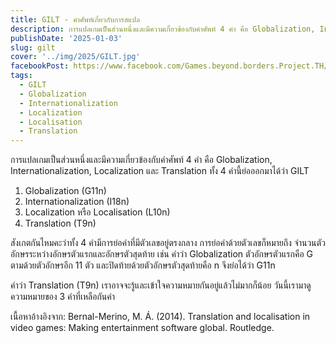 ```yaml
---
title: GILT - คำศัพท์เกี่ยวกับการสแปล
description: การแปลเกมเป็นส่วนหนึ่งและมีความเกี่ยวข้องกับคำศัพท์ 4 คำ คือ Globalization, Internationalization, Localization และ Translation ทั้ง 4 คำนี้ย่อออกมาได้ว่า GILT
publishDate: '2025-01-03'
slug: gilt
cover: '../img/2025/GILT.jpg'
facebookPost: https://www.facebook.com/Games.beyond.borders.Project.TH/posts/pfbid0iYZNxXKUaexuz2Brk5HxxHjM23HzUAAup4YtpEG5dArbxTF71wbnB8CNTJ22bxMUl
tags:
  - GILT
  - Globalization
  - Internationalization
  - Localization
  - Localisation
  - Translation
---
```


การแปลเกมเป็นส่วนหนึ่งและมีความเกี่ยวข้องกับคำศัพท์ 4 คำ คือ Globalization, Internationalization, Localization และ Translation ทั้ง 4 คำนี้ย่อออกมาได้ว่า GILT

1) Globalization (G11n)
2) Internationalization (I18n)
3) Localization หรือ Localisation (L10n)
4) Translation (T9n) 

สังเกตกันไหมคะว่าทั้ง 4 คำมีการย่อคำที่มีตัวเลขอยู่ตรงกลาง การย่อคำด้วยตัวเลขก็หมายถึง จำนวนตัวอักษรระหว่างอักษรตัวแรกและอักษรตัวสุดท้าย เช่น คำว่า Globalization ตัวอักษรตัวแรกคือ G ตามด้วยตัวอักษรอีก 11 ตัว และปิดท้ายด้วยตัวอักษรตัวสุดท้ายคือ n จึงย่อได้ว่า G11n

คำว่า Translation (T9n) เราอาจจะรู้และเข้าใจความหมายกันอยู่แล้วไม่มากก็น้อย วันนี้เรามาดูความหมายของ 3 คำที่เหลือกันค่า 

เนื้อหาอ้างอิงจาก: 
Bernal-Merino, M. Á. (2014). Translation and localisation in video games: Making entertainment software global. Routledge.
